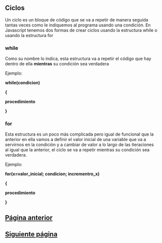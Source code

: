 ## Ciclos

Un ciclo es un bloque de código que se va a repetir de manera seguida tantas veces como le indiquemos al programa usando una condición.
En Javascript tenemos dos formas de crear ciclos usando la estructura while o usando la estructura for

### while

Como su nombre lo indica, esta estructura va a repetir el código que hay dentro de ella **mientras** su condición sea verdadera

Ejemplo:

**while(condicion)**

**{**

**procedimiento**

**}**

### for

Esta estructura es un poco más complicada pero igual de funcional que la anterior en ella vamos a definir el valor inicial de una variable
que va a servirnos en la condición y a cambiar de valor a lo largo de las iteraciones al igual que la anterior, el ciclo se 
va a repetir mientras su condición sea verdadera.

Ejemplo:

**for(x=valor_inicial; condicion; incrementro_x)**

**{**

**procedimiento**

**}**



## [Página anterior](/Talleres/Mi_primer_lenguaje_Javascript/Page3.md)

## [Siguiente página](/Talleres/Mi_primer_lenguaje_Javascript/Page5.md)
